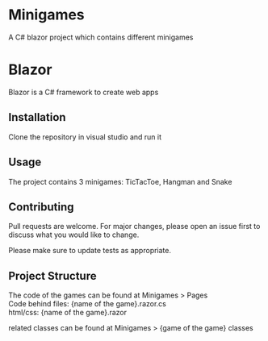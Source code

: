 # Minigames
A C# blazor project which contains different minigames

# Blazor

Blazor is a C# framework to create web apps

## Installation

Clone the repository in visual studio and run it

## Usage

The project contains 3 minigames: TicTacToe, Hangman and Snake

## Contributing
Pull requests are welcome. For major changes, please open an issue first to discuss what you would like to change.

Please make sure to update tests as appropriate.

## Project Structure
The code of the games can be found at Minigames > Pages   
Code behind files: {name of the game}.razor.cs  
html/css: {name of the game}.razor  

related classes can be found at Minigames > {game of the game} classes
